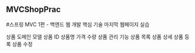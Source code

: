## MVCShopPrac
#스프링 MVC 1편 - 백엔드 웹 개발 핵심 기술 마지막 웹페이지 실습


상품 도메인 모델
   상품 ID
   상품명
   가격
   수량
상품 관리 기능
   상품 목록
   상품 상세
   상품 등록
   상품 수정
